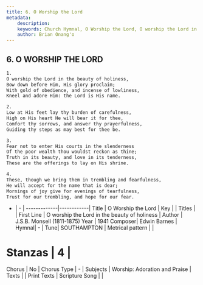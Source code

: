 ```yaml
---
title: 6. O Worship the Lord
metadata:
    description: 
    keywords: Church Hymnal, O Worship the Lord, O worship the Lord in the beauty of holiness, 
    author: Brian Onang'o
---
```



## 6. O WORSHIP THE LORD

```txt
1.
O worship the Lord in the beauty of holiness,
Bow down before Him, His glory proclaim;
With gold of obedience, and incense of lowliness,
Kneel and adore Him: the Lord is His name.

2.
Low at His feet lay thy burden of carefulness,
High on His heart He will bear it for thee,
Comfort thy sorrows, and answer thy prayerfulness,
Guiding thy steps as may best for thee be.

3.
Fear not to enter His courts in the slenderness
Of the poor wealth thou wouldst reckon as thine;
Truth in its beauty, and love in its tenderness,
These are the offerings to lay on His shrine.

4.
These, though we bring them in trembling and fearfulness,
He will accept for the name that is dear;
Mornings of joy give for evenings of tearfulness,
Trust for our trembling, and hope for our fear.

```

- |   -  |
-------------|------------|
Title | O Worship the Lord |
Key |  |
Titles |  |
First Line | O worship the Lord in the beauty of holiness |
Author | J.S.B. Monsell (1811-1875)
Year | 1941
Composer| Edwin Barnes |
Hymnal|  - |
Tune| SOUTHAMPTON |
Metrical pattern | |
# Stanzas | 4 |
Chorus | No |
Chorus Type | - |
Subjects | Worship: Adoration and Praise |
Texts |  |
Print Texts | 
Scripture Song |  |
  
